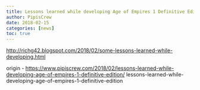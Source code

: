 ```yaml
---
title: Lessons learned while developing Age of Empires 1 Definitive Edition
author: PipisCrew
date: 2018-02-15
categories: [news]
toc: true
---
```


http://richg42.blogspot.com/2018/02/some-lessons-learned-while-developing.html

origin - https://www.pipiscrew.com/2018/02/lessons-learned-while-developing-age-of-empires-1-definitive-edition/ lessons-learned-while-developing-age-of-empires-1-definitive-edition